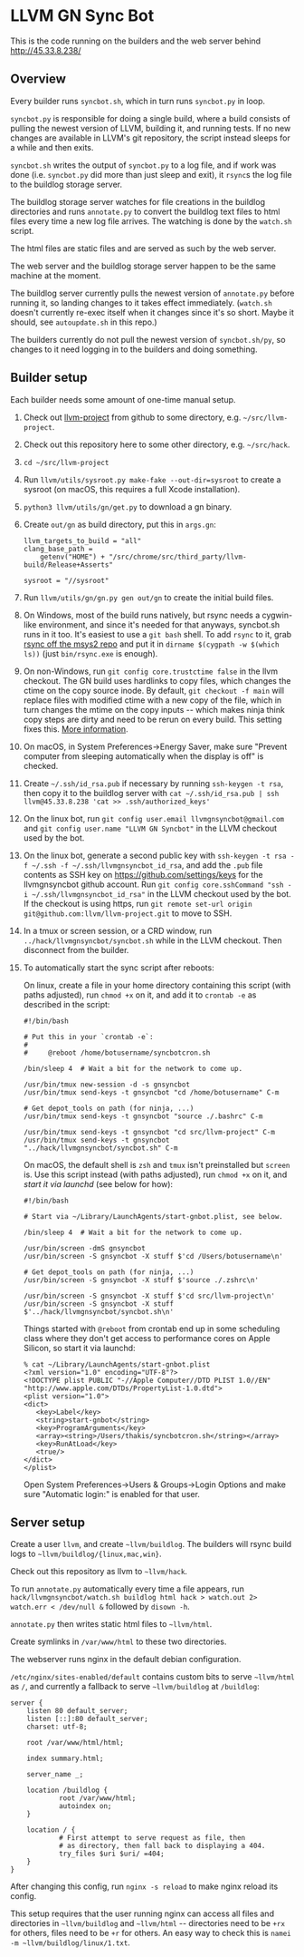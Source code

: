 LLVM GN Sync Bot
================

This is the code running on the builders and the web server behind
http://45.33.8.238/


Overview
--------

Every builder runs `syncbot.sh`, which in turn runs `syncbot.py` in loop.

`syncbot.py` is responsible for doing a single build, where a build consists
of pulling the newest version of LLVM, building it, and running tests. If
no new changes are available in LLVM's git repository, the script instead
sleeps for a while and then exits.

`syncbot.sh` writes the output of `syncbot.py` to a log file, and if work
was done (i.e. `syncbot.py` did more than just sleep and exit), it `rsync`s
the log file to the buildlog storage server.

The buildlog storage server watches for file creations in the buildlog
directories and runs `annotate.py` to convert the buildlog text files to
html files every time a new log file arrives. The watching is done by the
`watch.sh` script.

The html files are static files and are served as such by the web server.

The web server and the buildlog storage server happen to be the same machine
at the moment.

The buildlog server currently pulls the newest version of `annotate.py` before
running it, so landing changes to it takes effect immediately. (`watch.sh`
doesn't currently re-exec itself when it changes since it's so short. Maybe
it should, see `autoupdate.sh` in this repo.)

The builders currently do not pull the newest version of `syncbot.sh/py`, so
changes to it need logging in to the builders and doing something.

Builder setup
-------------

Each builder needs some amount of one-time manual setup.

1. Check out [llvm-project](https://github.com/llvm/llvm-project/) from github
   to some directory, e.g. `~/src/llvm-project`.

1. Check out this repository here to some other directory, e.g. `~/src/hack`.

1. `cd ~/src/llvm-project`

1. Run `llvm/utils/sysroot.py make-fake --out-dir=sysroot` to create a sysroot
   (on macOS, this requires a full Xcode installation).

1. `python3 llvm/utils/gn/get.py` to download a gn binary.

1. Create `out/gn` as build directory, put this in `args.gn`:

       llvm_targets_to_build = "all"
       clang_base_path =
           getenv("HOME") + "/src/chrome/src/third_party/llvm-build/Release+Asserts"

       sysroot = "//sysroot"

1. Run `llvm/utils/gn/gn.py gen out/gn` to create the initial build files.

1. On Windows, most of the build runs natively, but rsync needs a cygwin-like
   environment, and since it's needed for that anyways, syncbot.sh runs in it
   too. It's easiest to use a `git bash` shell. To add `rsync` to it, grab
   [rsync off the msys2 repo][rsync] and put it in
   `dirname $(cygpath -w $(which ls))` (just `bin/rsync.exe` is enough).

1. On non-Windows, run `git config core.trustctime false` in the llvm checkout.
   The GN build uses hardlinks to copy files, which changes the ctime on the
   copy source inode. By default, `git checkout -f main` will replace files
   with modified ctime with a new copy of the file, which in turn changes the
   mtime on the copy inputs -- which makes ninja think copy steps are dirty
   and need to be rerun on every build. This setting fixes this.
   [More information][1].

1. On macOS, in System Preferences→Energy Saver, make sure
   "Prevent computer from sleeping automatically when the display is off" is
   checked.

1. Create `~/.ssh/id_rsa.pub` if necessary by running `ssh-keygen -t rsa`, then
   copy it to the buildlog server with
   `cat ~/.ssh/id_rsa.pub | ssh llvm@45.33.8.238 'cat >> .ssh/authorized_keys'`

1. On the linux bot, run `git config user.email llvmgnsyncbot@gmail.com` and
   `git config user.name "LLVM GN Syncbot"` in the LLVM checkout used by the
   bot.

1. On the linux bot, generate a second public key with
   `ssh-keygen -t rsa -f ~/.ssh -f ~/.ssh/llvmgnsyncbot_id_rsa`, and add the
   `.pub` file contents as SSH key on https://github.com/settings/keys for
   the llvmgnsyncbot github account. Run
   `git config core.sshCommand "ssh -i ~/.ssh/llvmgnsyncbot_id_rsa"` in the LLVM
   checkout used by the bot. If the checkout is using https, run
   `git remote set-url origin git@github.com:llvm/llvm-project.git` to move
   to SSH.

1. In a tmux or screen session, or a CRD window, run `../hack/llvmgnsyncbot/syncbot.sh`
   while in the LLVM checkout. Then disconnect from the builder.

1. To automatically start the sync script after reboots:

   On linux, create a file    in your home directory containing this script
   (with paths adjusted), run `chmod +x` on it, and add it to `crontab -e`
   as described in the script:

       #!/bin/bash

       # Put this in your `crontab -e`:
       #
       #     @reboot /home/botusername/syncbotcron.sh

       /bin/sleep 4  # Wait a bit for the network to come up.

       /usr/bin/tmux new-session -d -s gnsyncbot
       /usr/bin/tmux send-keys -t gnsyncbot "cd /home/botusername" C-m

       # Get depot_tools on path (for ninja, ...)
       /usr/bin/tmux send-keys -t gnsyncbot "source ./.bashrc" C-m

       /usr/bin/tmux send-keys -t gnsyncbot "cd src/llvm-project" C-m
       /usr/bin/tmux send-keys -t gnsyncbot "../hack/llvmgnsyncbot/syncbot.sh" C-m
       
   On macOS, the default shell is `zsh` and `tmux` isn't preinstalled but `screen` is.
   Use this script instead (with paths adjusted), run `chmod +x` on it, and
   _start it via launchd_ (see below for how):

       #!/bin/bash

       # Start via ~/Library/LaunchAgents/start-gnbot.plist, see below.

       /bin/sleep 4  # Wait a bit for the network to come up.

       /usr/bin/screen -dmS gnsyncbot
       /usr/bin/screen -S gnsyncbot -X stuff $'cd /Users/botusername\n'

       # Get depot_tools on path (for ninja, ...)
       /usr/bin/screen -S gnsyncbot -X stuff $'source ./.zshrc\n'

       /usr/bin/screen -S gnsyncbot -X stuff $'cd src/llvm-project\n'
       /usr/bin/screen -S gnsyncbot -X stuff $'../hack/llvmgnsyncbot/syncbot.sh\n'

   Things started with `@reboot` from crontab end up in some scheduling class
   where they don't get access to performance cores on Apple Silicon, so start it
   via launchd:

       % cat ~/Library/LaunchAgents/start-gnbot.plist 
       <?xml version="1.0" encoding="UTF-8"?>
       <!DOCTYPE plist PUBLIC "-//Apple Computer//DTD PLIST 1.0//EN" "http://www.apple.com/DTDs/PropertyList-1.0.dtd">
       <plist version="1.0">
       <dict>
          <key>Label</key>
          <string>start-gnbot</string>
          <key>ProgramArguments</key>
          <array><string>/Users/thakis/syncbotcron.sh</string></array>
          <key>RunAtLoad</key>
          <true/>
       </dict>
       </plist>

   Open System Preferences→Users & Groups→Login Options and make sure
   "Automatic login:" is enabled for that user.

[1]: https://docs.google.com/document/d/1rRL-rWDyL0Nwr6SdQTkh1tf5kYcjDoJwKhHs8WJHQSc/
[rsync]: http://repo.msys2.org/msys/x86_64/rsync-3.1.2-2-x86_64.pkg.tar.xz

Server setup
------------

Create a user `llvm`, and create `~llvm/buildlog`. The builders will rsync build
logs to `~llvm/buildlog/{linux,mac,win}`.

Check out this repository as llvm to `~llvm/hack`.

To run `annotate.py` automatically every time a file appears, run
`hack/llvmgnsyncbot/watch.sh buildlog html hack > watch.out 2> watch.err < /dev/null &`
followed by `disown -h`.

`annotate.py` then writes static html files to `~llvm/html`.

Create symlinks in `/var/www/html` to these two directories.

The webserver runs nginx in the default debian configuration.

`/etc/nginx/sites-enabled/default` contains custom bits to serve `~llvm/html`
as `/`, and currently a fallback to serve `~llvm/buildlog` at `/buildlog`:

    server {
        listen 80 default_server;
        listen [::]:80 default_server;
        charset: utf-8;

        root /var/www/html/html;

        index summary.html;

        server_name _;

        location /buildlog {
                root /var/www/html;
                autoindex on;
        }

        location / {
                # First attempt to serve request as file, then
                # as directory, then fall back to displaying a 404.
                try_files $uri $uri/ =404;
        }
    }

After changing this config, run `nginx -s reload` to make nginx reload its
config.

This setup requires that the user running nginx can access all files and
directories in `~llvm/buildlog` and `~llvm/html` -- directories need to be
`+rx` for others, files need to be `+r` for others. An easy way to check this
is `namei -m ~llvm/buildlog/linux/1.txt`.
